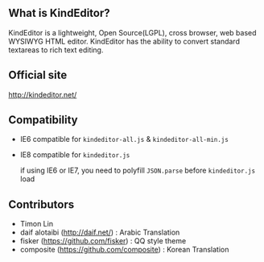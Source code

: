 ## What is KindEditor?

KindEditor is a lightweight, Open Source(LGPL), cross browser, web based WYSIWYG HTML editor. KindEditor has the ability to convert standard textareas to rich text editing.

## Official site

http://kindeditor.net/

## Compatibility

- IE6 compatible for `kindeditor-all.js` & `kindeditor-all-min.js`
- IE8 compatible for `kindeditor.js`

  if using IE6 or IE7, you need to polyfill `JSON.parse` before `kindeditor.js` load  

## Contributors

* Timon Lin
* daif alotaibi (http://daif.net/) : Arabic Translation
* fisker (https://github.com/fisker) : QQ style theme
* composite (https://github.com/composite) : Korean Translation
